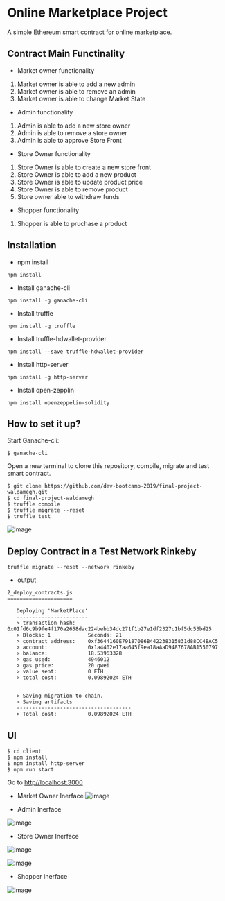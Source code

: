 Online Marketplace Project
===

A simple Ethereum smart contract for online marketplace.

## Contract Main Functinality

* Market owner functionality
1. Market owner is able to add a new admin
2. Market owner is able to remove an admin
3. Market owner is able to change Market State
- Admin functionality
1. Admin is able to add a new store owner
2. Admin is able to remove a store owner
3. Admin is able to approve Store Front
* Store Owner functionality
1. Store Owner is able to create a new store front
2. Store Owner is able to add a new product
3. Store Owner is able to update product price
4. Store Owner is able to remove product
5. Store owner able to withdraw funds
* Shopper  functionality
1. Shopper is able to pruchase a product

## Installation

- npm install
```
npm install
```

- Install ganache-cli
```
npm install -g ganache-cli
```
- Install truffle
```
npm install -g truffle
```
- Install truffle-hdwallet-provider
```
npm install --save truffle-hdwallet-provider
```
- Install http-server
```
npm install -g http-server
```
- Install open-zepplin
```
npm install openzeppelin-solidity
```

## How to set it up?

Start Ganache-cli:
```
$ ganache-cli
``` 

Open a new terminal to clone this repository, compile, migrate and test smart contract. 
```
$ git clone https://github.com/dev-bootcamp-2019/final-project-waldamegh.git
$ cd final-project-waldamegh
$ truffle compile
$ truffle migrate --reset
$ truffle test
```

![image](https://imgur.com/usAgqzc.png)


## Deploy Contract in a Test Network Rinkeby

```
truffle migrate --reset --network rinkeby
```

- output
```
2_deploy_contracts.js
=====================

   Deploying 'MarketPlace'
   -----------------------
   > transaction hash:    0x01fd6c9b9fe4f170a2658dac224bebb34dc271f1b27e1df2327c1bf5dc53bd25
   > Blocks: 1            Seconds: 21
   > contract address:    0xf3644160E79187086B442238315831d88CC4BAC5
   > account:             0x1a4402e17aa645f9ea18aAaD9487678AB1550797
   > balance:             18.53963328
   > gas used:            4946012
   > gas price:           20 gwei
   > value sent:          0 ETH
   > total cost:          0.09892024 ETH


   > Saving migration to chain.
   > Saving artifacts
   -------------------------------------
   > Total cost:          0.09892024 ETH

```

## UI 

```
$ cd client
$ npm install
$ npm install http-server
$ npm run start
```
Go to [http//localhost:3000](http://localhost:3000/) 

- Market Owner Inerface
![image](https://imgur.com/dfbUZxg.png)

- Admin Inerface

![image](https://imgur.com/REQOsid.png)

- Store Owner Inerface

![image](https://imgur.com/7Z6Xu2V.png)

![image](https://imgur.com/y2vQRQI.png)

- Shopper Inerface

![image](https://imgur.com/PzQemEQ.png)
